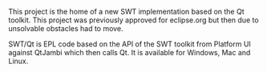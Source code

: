 This project is the home of a new SWT implementation based on the Qt toolkit. This project was previously approved for eclipse.org but then due to unsolvable obstacles had to move.

SWT/Qt is EPL code based on the API of the SWT toolkit from Platform UI against QtJambi which then calls Qt. It is available for Windows, Mac and Linux.
